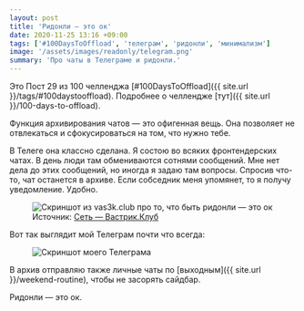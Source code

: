 ```yaml
---
layout: post
title: 'Ридонли — это ок'
date: 2020-11-25 13:16 +09:00
tags: ['#100DaysToOffload', 'телеграм', 'ридонли', 'минимализм']
image: '/assets/images/readonly/telegram.png'
summary: 'Про чаты в Телеграме и ридонли.'
---
```


Это Пост 29 из 100 челленджа [#100DaysToOffload]({{ site.url }}/tags/#100daystooffload). Подробнее о челлендже [тут]({{ site.url }}/100-days-to-offload).

Функция архивирования чатов — это офигенная вещь. Она позволяет не отвлекаться и сфокусироваться на том, что нужно тебе.

В Телеге она классно сделана. Я состою во всяких фронтендерских чатах. В день люди там обмениваются сотнями сообщений. Мне нет дела до этих сообщений, но иногда я задаю там вопросы. Спросив что-то, чат останется в архиве. Если собседник меня упомянет, то я получу уведомление. Удобно.

<figure>
  <img src="{{ site.url }}/assets/images/readonly/readonly.png" data-action="zoom" alt="Скриншот из vas3k.club про то, что быть ридонли — это ок" >
  <figcaption>Источник: <a href="https://vas3k.club/network/">Сеть — Вастрик.Клуб</a></figcaption>
</figure>

Вот так выглядит мой Телеграм почти что всегда:

<figure>
  <img src="{{ site.url }}/assets/images/readonly/telegram.png" data-action="zoom" alt="Скриншот моего Телеграма" >
</figure>

В архив отправляю также личные чаты по [выходным]({{ site.url }}/weekend-routine), чтобы не засорять сайдбар.

Ридонли — это ок.
